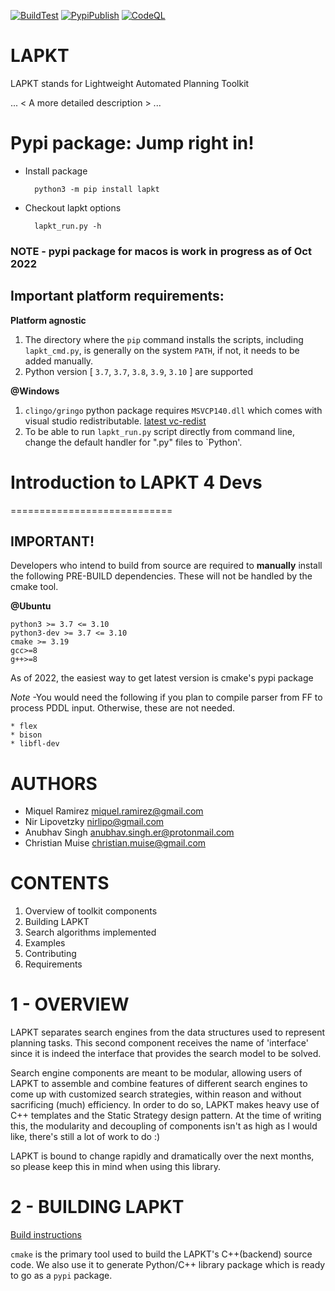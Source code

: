 [![BuildTest](https://github.com/LAPKT-dev/LAPKT-public/actions/workflows/build_test.yml/badge.svg)](https://github.com/LAPKT-dev/LAPKT-public/actions/workflows/build_test.yml)
[![PypiPublish](https://github.com/LAPKT-dev/LAPKT-public/actions/workflows/pypi_publish.yml/badge.svg)](https://github.com/LAPKT-dev/LAPKT-public/actions/workflows/pypi_publish.yml)
[![CodeQL](https://github.com/LAPKT-dev/LAPKT-public/actions/workflows/codeql-analysis.yml/badge.svg)](https://github.com/LAPKT-dev/LAPKT-public/actions/workflows/codeql-analysis.yml)

# LAPKT

LAPKT stands for Lightweight Automated Planning Toolkit

... < A more detailed description > ...


# Pypi package: Jump right in!

- Install package

		python3 -m pip install lapkt

- Checkout lapkt options

		lapkt_run.py -h

### NOTE - pypi package for macos is work in progress as of Oct 2022

## Important platform requirements:  

**Platform agnostic**

1. The directory where the `pip` command installs the scripts, including `lapkt_cmd.py`, is generally on the system `PATH`, if not, it needs to be added manually.
2. Python version [ `3.7`, `3.7`, `3.8`, `3.9`, `3.10` ] are supported

**@Windows**

1. `clingo/gringo` python package requires `MSVCP140.dll` which comes with visual studio redistributable. [latest vc-redist](https://docs.microsoft.com/en-us/cpp/windows/latest-supported-vc-redist)
2. To be able to run `lapkt_run.py` script directly from command line, change the default handler for ".py" files to `Python'.


# Introduction to LAPKT 4 Devs
============================

IMPORTANT! 
----------
Developers who intend to build from source are required to **manually** install the following PRE-BUILD dependencies. These will not be handled by the cmake tool.

**@Ubuntu**

	python3 >= 3.7 <= 3.10
	python3-dev >= 3.7 <= 3.10
	cmake >= 3.19
	gcc>=8
	g++>=8

As of 2022, the easiest way to get latest version is cmake's pypi package

*Note* -You would need the following if you plan to compile parser from FF to process PDDL input. Otherwise, these are not needed.

	* flex
	* bison
	* libfl-dev

AUTHORS
=======

- Miquel Ramirez <miquel.ramirez@gmail.com>
- Nir Lipovetzky <nirlipo@gmail.com>
- Anubhav Singh <anubhav.singh.er@protonmail.com>
- Christian Muise <christian.muise@gmail.com>

CONTENTS
========

1. Overview of toolkit components
2. Building LAPKT
3. Search algorithms implemented
4. Examples
5. Contributing
6. Requirements

1 - OVERVIEW
===========

LAPKT separates search engines from the data structures used to represent
planning tasks. This second component receives the name of 'interface' since
it is indeed the interface that provides the search model to be solved.

Search engine components are meant to be modular, allowing users of LAPKT to
assemble and combine features of different search engines to come up with customized
search strategies, within reason and without sacrificing (much) efficiency. In order to
do so, LAPKT makes heavy use of C++ templates and the Static Strategy design pattern.
At the time of writing this, the modularity and decoupling of components isn't as high 
as I would like, there's still a lot of work to do :)

LAPKT is bound to change rapidly and dramatically over the next months, so please keep
this in mind when using this library.

2 - BUILDING LAPKT
==================

[Build instructions](developersguide/build.md)

`cmake` is the primary tool used to build the LAPKT's C++(backend) source code. We also use it to generate Python/C++ library package which is ready to go as a `pypi` package. 

